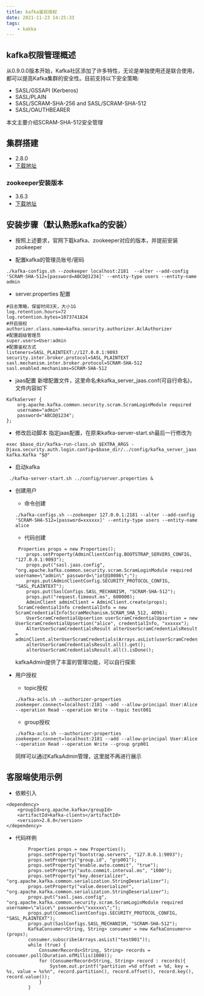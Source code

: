 ```yaml
---
title: kafka鉴权授权
date: 2021-11-23 14:25:33
tags:
    - kakka
---
```



## kafka权限管理概述
从0.9.0.0版本开始，Kafka社区添加了许多特性，无论是单独使用还是联合使用，都可以提高Kafka集群的安全性。目前支持以下安全策略:

+ SASL/GSSAPI (Kerberos) 
+ SASL/PLAIN
+ SASL/SCRAM-SHA-256 and SASL/SCRAM-SHA-512
+ SASL/OAUTHBEARER

本文主要介绍SCRAM-SHA-512安全管理

## 集群搭建

+ 2.8.0
+ [下载地址](https://apache.claz.org/kafka/2.8.0/kafka_2.13-2.8.0.tgz)

### zookeeper安装版本
+ 3.6.3
+ [下载地址](https://apache.claz.org/zookeeper/zookeeper-3.6.3/apache-zookeeper-3.6.3-bin.tar.gz)

## 安装步骤（默认熟悉kafka的安装）
+ 按照上述要求，官网下载kafka、zookeeper对应的版本，并提前安装zookeeper

+ 配置kafka的管理员账号/密码
```$xslt
./kafka-configs.sh --zookeeper localhost:2181  --alter --add-config 'SCRAM-SHA-512=[password=ABCD@1234]' --entity-type users --entity-name admin
```

+ server.properties 配置

```$xslt
#日志策略，保留时间3天，大小1G
log.retention.hours=72
log.retention.bytes=1073741824
#开启授权
authorizer.class.name=kafka.security.authorizer.AclAuthorizer
#配置超级管理员
super.users=User:admin
#配置鉴权方式
listeners=SASL_PLAINTEXT://127.0.0.1:9093
security.inter.broker.protocol=SASL_PLAINTEXT
sasl.mechanism.inter.broker.protocol=SCRAM-SHA-512
sasl.enabled.mechanisms=SCRAM-SHA-512
```

+ jaas配置
新增配置文件，这里命名未kafka_server_jaas.conf(可自行命名)，文件内容如下
```$xslt
KafkaServer {
    org.apache.kafka.common.security.scram.ScramLoginModule required
    username="admin"
    password="ABCD@1234";
};
```

+ 修改启动脚本
指定jaas配置，在原来kafka-server-start.sh最后一行修改为
```$xslt
exec $base_dir/kafka-run-class.sh $EXTRA_ARGS -Djava.security.auth.login.config=$base_dir/../config/kafka_server_jaas.conf kafka.Kafka "$@"
```

+ 启动kafka
```$xslt
 ./kafka-server-start.sh ../config/server.properties &
```

+ 创建用户
    - 命令创建 

    ```
    ./kafka-configs.sh --zookeeper 127.0.0.1:2181 --alter --add-config 'SCRAM-SHA-512=[password=xxxxxx]' --entity-type users --entity-name alice
    ```
    - 代码创建
    ```
     Properties props = new Properties();
        props.setProperty(AdminClientConfig.BOOTSTRAP_SERVERS_CONFIG, "127.0.0.1:9093");
        props.put("sasl.jaas.config", "org.apache.kafka.common.security.scram.ScramLoginModule required username=\"admin\" password=\"iot@10086\";");
        props.put(AdminClientConfig.SECURITY_PROTOCOL_CONFIG, "SASL_PLAINTEXT");
        props.put(SaslConfigs.SASL_MECHANISM, "SCRAM-SHA-512");
        props.put("request.timeout.ms", 600000);
        AdminClient adminClient = AdminClient.create(props);
     ScramCredentialInfo credentialInfo = new ScramCredentialInfo(ScramMechanism.SCRAM_SHA_512, 4096);
        UserScramCredentialUpsertion userScramCredentialUpsertion = new UserScramCredentialUpsertion("alice", credentialInfo, "xxxxxx");
        AlterUserScramCredentialsResult alterUserScramCredentialsResult = adminClient.alterUserScramCredentials(Arrays.asList(userScramCredentialUpsertion));
        alterUserScramCredentialsResult.all().get();
        alterUserScramCredentialsResult.all().isDone();
    ```
    kafkaAdmin提供了丰富的管理功能，可以自行探索
+ 用户授权
    - topic授权
    ```
    ./kafka-acls.sh --authorizer-properties zookeeper.connect=localhost:2181 --add --allow-principal User:Alice  --operation Read --operation Write --topic test001
    ```
    
    - group授权
    ```
    ./kafka-acls.sh --authorizer-properties zookeeper.connect=localhost:2181 --add --allow-principal User:Alice  --operation Read --operation Write --group grp001
    ```
    同样可以通过KafkaAdmin管理，这里就不再进行展示

## 客服端使用示例

+  依赖引入

```
<dependency>
    <groupId>org.apache.kafka</groupId>
    <artifactId>kafka-clients</artifactId>
    <version>2.8.0</version>
</dependency>

```

+ 代码样例

```
        Properties props = new Properties();
        props.setProperty("bootstrap.servers", "127.0.0.1:9093");
        props.setProperty("group.id", "grp001");
        props.setProperty("enable.auto.commit", "true");
        props.setProperty("auto.commit.interval.ms", "1000");
        props.setProperty("key.deserializer", "org.apache.kafka.common.serialization.StringDeserializer");
        props.setProperty("value.deserializer", "org.apache.kafka.common.serialization.StringDeserializer");
        props.put("sasl.jaas.config", "org.apache.kafka.common.security.scram.ScramLoginModule required username=\"alice\" password=\"xxxxxx\";");
        props.put(CommonClientConfigs.SECURITY_PROTOCOL_CONFIG, "SASL_PLAINTEXT");
        props.put(SaslConfigs.SASL_MECHANISM, "SCRAM-SHA-512");
        KafkaConsumer<String, String> consumer = new KafkaConsumer<>(props);
        consumer.subscribe(Arrays.asList("test001"));
        while (true) {
            ConsumerRecords<String, String> records = consumer.poll(Duration.ofMillis(1000));
            for (ConsumerRecord<String, String> record : records){
                System.out.printf("partition =%d offset = %d, key = %s, value = %s%n", record.partition(), record.offset(), record.key(), record.value());
            }
        }
```
